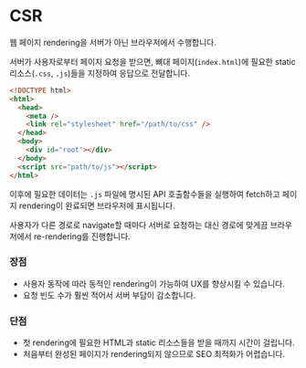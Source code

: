 # CSR

웹 페이지 rendering을 서버가 아닌 브라우저에서 수행합니다.

서버가 사용자로부터 페이지 요청을 받으면, 뼈대 페이지(`index.html`)에 필요한 static 리소스(`.css`, `.js`)들을 지정하여 응답으로 전달합니다.

```html
<!DOCTYPE html>
<html>
  <head>
    <meta />
    <link rel="stylesheet" href="/path/to/css" />
  </head>
  <body>
    <div id="root"></div>
  </body>
  <script src="path/to/js"></script>
</html>
```

이후에 필요한 데이터는 `.js` 파일에 명시된 API 호출함수들을 실행하여 fetch하고 페이지 rendering이 완료되면 브라우저에 표시됩니다.

사용자가 다른 경로로 navigate할 때마다 서버로 요청하는 대신 경로에 맞게끔 브라우저에서 re-rendering를 진행합니다.

### 장점

- 사용자 동작에 따라 동적인 rendering이 가능하여 UX를 향상시킬 수 있습니다.
- 요청 빈도 수가 훨씬 적어서 서버 부담이 감소합니다.

### 단점

- 첫 rendering에 필요한 HTML과 static 리소스들을 받을 때까지 시간이 걸립니다.
- 처음부터 완성된 페이지가 rendering되지 않으므로 SEO 최적화가 어렵습니다.

